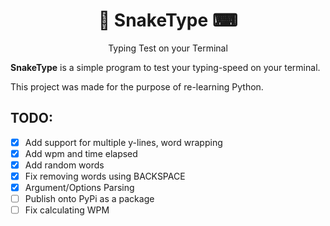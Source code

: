 <h1 align=center>🐍 SnakeType ⌨</h1>
<p align=center>Typing Test on your Terminal</b>

**SnakeType** is a simple program to test your typing-speed on your terminal.

This project was made for the purpose of re-learning Python.

## TODO:
- [x] Add support for multiple y-lines, word wrapping
- [x] Add wpm and time elapsed
- [x] Add random words
- [x] Fix removing words using BACKSPACE
- [x] Argument/Options Parsing
- [ ] Publish onto PyPi as a package
- [ ] Fix calculating WPM